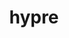 ---
title: "hypre"
layout: cache
categories: [package, develop-2024-03-10]
meta: {"versions": ["2.31.0"], "compilers": ["cce@=15.0.1", "gcc@=10.3.0", "gcc@=11.1.0", "gcc@=11.4.0", "gcc@=7.3.1", "gcc@=7.5.0", "gcc@=9.4.0", "oneapi@=2024.0.0"], "oss": ["amzn2", "rhel8", "sle_hpc15", "ubuntu18.04", "ubuntu20.04", "ubuntu22.04"], "platforms": ["linux"], "targets": ["aarch64", "neoverse_n1", "neoverse_v1", "neoverse_v2", "ppc64le", "x86_64_v3", "x86_64_v4", "zen4"], "stacks": ["aws-isc", "aws-isc-aarch64", "data-vis-sdk", "e4s", "e4s-cray-rhel", "e4s-cray-sles", "e4s-neoverse-v2", "e4s-neoverse_v1", "e4s-oneapi", "e4s-power", "e4s-rocm-external", "radiuss", "radiuss-aws", "radiuss-aws-aarch64", "root"], "num_specs": 25, "num_specs_by_stack": {"root": 25, "aws-isc-aarch64": 2, "radiuss-aws-aarch64": 2, "aws-isc": 1, "radiuss-aws": 2, "e4s-cray-rhel": 1, "e4s-cray-sles": 1, "radiuss": 1, "e4s-power": 2, "data-vis-sdk": 1, "e4s-neoverse_v1": 3, "e4s-neoverse-v2": 3, "e4s": 2, "e4s-rocm-external": 3, "e4s-oneapi": 1}}
spec_details: [{"hash": "uemgagdn67lcjmdgsyn5ayb2tn2v5ulz", "compiler": "gcc@=7.3.1", "versions": ["2.31.0"], "os": "amzn2", "platform": "linux", "target": "aarch64", "variants": ["build_system=autotools", "~caliper", "~complex", "~cuda", "~debug", "+fortran", "~gptune", "~int64", "~internal-superlu", "~magma", "~mixedint", "+mpi", "~openmp", "~rocm", "+shared", "~superlu-dist", "~sycl", "~umpire", "~unified-memory"], "stacks": ["root", "aws-isc-aarch64"], "size": "-", "tarball": "https://binaries.spack.io/releases/develop-2024-03-10/build_cache/linux-amzn2-aarch64/gcc-7.3.1/hypre-2.31.0/linux-amzn2-aarch64-gcc-7.3.1-hypre-2.31.0-uemgagdn67lcjmdgsyn5ayb2tn2v5ulz.spack"}, {"hash": "3ggbbbim4gwudip4yujdh6jkaypfdbah", "compiler": "gcc@=7.3.1", "versions": ["2.31.0"], "os": "amzn2", "platform": "linux", "target": "aarch64", "variants": ["build_system=autotools", "~caliper", "~complex", "~cuda", "~debug", "+fortran", "~gptune", "~int64", "~internal-superlu", "~magma", "~mixedint", "+mpi", "~openmp", "~rocm", "+shared", "~superlu-dist", "~sycl", "~umpire", "~unified-memory"], "stacks": ["root", "radiuss-aws-aarch64"], "size": "-", "tarball": "https://binaries.spack.io/releases/develop-2024-03-10/build_cache/linux-amzn2-aarch64/gcc-7.3.1/hypre-2.31.0/linux-amzn2-aarch64-gcc-7.3.1-hypre-2.31.0-3ggbbbim4gwudip4yujdh6jkaypfdbah.spack"}, {"hash": "4xs4x44vvj5ypvw4rd6ncd4xevlfsbw4", "compiler": "gcc@=7.3.1", "versions": ["2.31.0"], "os": "amzn2", "platform": "linux", "target": "x86_64_v3", "variants": ["build_system=autotools", "~caliper", "~complex", "~cuda", "~debug", "+fortran", "~gptune", "~int64", "~internal-superlu", "~magma", "~mixedint", "+mpi", "~openmp", "~rocm", "+shared", "~superlu-dist", "~sycl", "~umpire", "~unified-memory"], "stacks": ["root", "aws-isc"], "size": "-", "tarball": "https://binaries.spack.io/releases/develop-2024-03-10/build_cache/linux-amzn2-x86_64_v3/gcc-7.3.1/hypre-2.31.0/linux-amzn2-x86_64_v3-gcc-7.3.1-hypre-2.31.0-4xs4x44vvj5ypvw4rd6ncd4xevlfsbw4.spack"}, {"hash": "knf5ldyzyh2zepa5rmwr5dlx7dafpa2u", "compiler": "gcc@=7.3.1", "versions": ["2.31.0"], "os": "amzn2", "platform": "linux", "target": "x86_64_v3", "variants": ["build_system=autotools", "~caliper", "~complex", "+cuda", "cuda_arch=70", "~debug", "+fortran", "~gptune", "~int64", "~internal-superlu", "~magma", "~mixedint", "+mpi", "~openmp", "~rocm", "+shared", "~superlu-dist", "~sycl", "~umpire", "~unified-memory"], "stacks": ["radiuss-aws", "root"], "size": "-", "tarball": "https://binaries.spack.io/releases/develop-2024-03-10/build_cache/linux-amzn2-x86_64_v3/gcc-7.3.1/hypre-2.31.0/linux-amzn2-x86_64_v3-gcc-7.3.1-hypre-2.31.0-knf5ldyzyh2zepa5rmwr5dlx7dafpa2u.spack"}, {"hash": "fsv55y4sdtw55oeehcf2a65gyaz7ncei", "compiler": "gcc@=7.3.1", "versions": ["2.31.0"], "os": "amzn2", "platform": "linux", "target": "neoverse_n1", "variants": ["build_system=autotools", "~caliper", "~complex", "~cuda", "~debug", "+fortran", "~gptune", "~int64", "~internal-superlu", "~magma", "~mixedint", "+mpi", "~openmp", "~rocm", "+shared", "~superlu-dist", "~sycl", "~umpire", "~unified-memory"], "stacks": ["root", "radiuss-aws-aarch64"], "size": "-", "tarball": "https://binaries.spack.io/releases/develop-2024-03-10/build_cache/linux-amzn2-neoverse_n1/gcc-7.3.1/hypre-2.31.0/linux-amzn2-neoverse_n1-gcc-7.3.1-hypre-2.31.0-fsv55y4sdtw55oeehcf2a65gyaz7ncei.spack"}, {"hash": "y6yjra3tfrifgl77auj4xakqqnzx6esw", "compiler": "gcc@=7.3.1", "versions": ["2.31.0"], "os": "amzn2", "platform": "linux", "target": "neoverse_n1", "variants": ["build_system=autotools", "~caliper", "~complex", "~cuda", "~debug", "+fortran", "~gptune", "~int64", "~internal-superlu", "~magma", "~mixedint", "+mpi", "~openmp", "~rocm", "+shared", "~superlu-dist", "~sycl", "~umpire", "~unified-memory"], "stacks": ["root", "aws-isc-aarch64"], "size": "-", "tarball": "https://binaries.spack.io/releases/develop-2024-03-10/build_cache/linux-amzn2-neoverse_n1/gcc-7.3.1/hypre-2.31.0/linux-amzn2-neoverse_n1-gcc-7.3.1-hypre-2.31.0-y6yjra3tfrifgl77auj4xakqqnzx6esw.spack"}, {"hash": "wfgmx2exwyudd3uvcttq4mci4257g5sc", "compiler": "gcc@=7.3.1", "versions": ["2.31.0"], "os": "amzn2", "platform": "linux", "target": "x86_64_v3", "variants": ["build_system=autotools", "~caliper", "~complex", "~cuda", "~debug", "+fortran", "~gptune", "~int64", "~internal-superlu", "~magma", "~mixedint", "+mpi", "~openmp", "~rocm", "+shared", "~superlu-dist", "~sycl", "~umpire", "~unified-memory"], "stacks": ["radiuss-aws", "root"], "size": "-", "tarball": "https://binaries.spack.io/releases/develop-2024-03-10/build_cache/linux-amzn2-x86_64_v3/gcc-7.3.1/hypre-2.31.0/linux-amzn2-x86_64_v3-gcc-7.3.1-hypre-2.31.0-wfgmx2exwyudd3uvcttq4mci4257g5sc.spack"}, {"hash": "cqrk2kpcv2b6xagj32izey4i7fmkewom", "compiler": "cce@=15.0.1", "versions": ["2.31.0"], "os": "rhel8", "platform": "linux", "target": "zen4", "variants": ["build_system=autotools", "~caliper", "~complex", "~cuda", "~debug", "+fortran", "~gptune", "~int64", "~internal-superlu", "~magma", "~mixedint", "+mpi", "~openmp", "~rocm", "+shared", "~superlu-dist", "~sycl", "~umpire", "~unified-memory"], "stacks": ["e4s-cray-rhel", "root"], "size": "-", "tarball": "https://binaries.spack.io/releases/develop-2024-03-10/build_cache/linux-rhel8-zen4/cce-15.0.1/hypre-2.31.0/linux-rhel8-zen4-cce-15.0.1-hypre-2.31.0-cqrk2kpcv2b6xagj32izey4i7fmkewom.spack"}, {"hash": "sdj45n6o2mq2pw5io7m7scyjzhg2laqu", "compiler": "gcc@=10.3.0", "versions": ["2.31.0"], "os": "sle_hpc15", "platform": "linux", "target": "x86_64_v4", "variants": ["build_system=autotools", "~caliper", "~complex", "~cuda", "~debug", "+fortran", "~gptune", "~int64", "~internal-superlu", "~magma", "~mixedint", "+mpi", "~openmp", "~rocm", "+shared", "~superlu-dist", "~sycl", "~umpire", "~unified-memory"], "stacks": ["e4s-cray-sles", "root"], "size": "-", "tarball": "https://binaries.spack.io/releases/develop-2024-03-10/build_cache/linux-sle_hpc15-x86_64_v4/gcc-10.3.0/hypre-2.31.0/linux-sle_hpc15-x86_64_v4-gcc-10.3.0-hypre-2.31.0-sdj45n6o2mq2pw5io7m7scyjzhg2laqu.spack"}, {"hash": "vu5t3453lkjabmwtfcix6uvbzxi6wqhe", "compiler": "gcc@=7.5.0", "versions": ["2.31.0"], "os": "ubuntu18.04", "platform": "linux", "target": "x86_64_v3", "variants": ["build_system=autotools", "~caliper", "~complex", "~cuda", "~debug", "+fortran", "~gptune", "~int64", "~internal-superlu", "~magma", "~mixedint", "+mpi", "~openmp", "~rocm", "+shared", "~superlu-dist", "~sycl", "~umpire", "~unified-memory"], "stacks": ["root", "radiuss"], "size": "-", "tarball": "https://binaries.spack.io/releases/develop-2024-03-10/build_cache/linux-ubuntu18.04-x86_64_v3/gcc-7.5.0/hypre-2.31.0/linux-ubuntu18.04-x86_64_v3-gcc-7.5.0-hypre-2.31.0-vu5t3453lkjabmwtfcix6uvbzxi6wqhe.spack"}, {"hash": "e56ue6oako52zgigljeq3py57zz6bzwn", "compiler": "gcc@=9.4.0", "versions": ["2.31.0"], "os": "ubuntu20.04", "platform": "linux", "target": "ppc64le", "variants": ["build_system=autotools", "~caliper", "~complex", "~cuda", "~debug", "+fortran", "~gptune", "~int64", "~internal-superlu", "~magma", "~mixedint", "+mpi", "~openmp", "~rocm", "+shared", "~superlu-dist", "~sycl", "~umpire", "~unified-memory"], "stacks": ["root", "e4s-power"], "size": "-", "tarball": "https://binaries.spack.io/releases/develop-2024-03-10/build_cache/linux-ubuntu20.04-ppc64le/gcc-9.4.0/hypre-2.31.0/linux-ubuntu20.04-ppc64le-gcc-9.4.0-hypre-2.31.0-e56ue6oako52zgigljeq3py57zz6bzwn.spack"}, {"hash": "4irtgfqngnign63hw3uci4jxviluxnjf", "compiler": "gcc@=9.4.0", "versions": ["2.31.0"], "os": "ubuntu20.04", "platform": "linux", "target": "ppc64le", "variants": ["build_system=autotools", "~caliper", "~complex", "+cuda", "cuda_arch=70", "~debug", "+fortran", "~gptune", "~int64", "~internal-superlu", "~magma", "~mixedint", "+mpi", "~openmp", "~rocm", "+shared", "~superlu-dist", "~sycl", "~umpire", "~unified-memory"], "stacks": ["root", "e4s-power"], "size": "-", "tarball": "https://binaries.spack.io/releases/develop-2024-03-10/build_cache/linux-ubuntu20.04-ppc64le/gcc-9.4.0/hypre-2.31.0/linux-ubuntu20.04-ppc64le-gcc-9.4.0-hypre-2.31.0-4irtgfqngnign63hw3uci4jxviluxnjf.spack"}, {"hash": "kcyj5biltqnh32ky6baysmcjaxzcrshi", "compiler": "gcc@=11.1.0", "versions": ["2.31.0"], "os": "ubuntu20.04", "platform": "linux", "target": "x86_64_v3", "variants": ["build_system=autotools", "~caliper", "~complex", "~cuda", "~debug", "+fortran", "~gptune", "~int64", "~internal-superlu", "~magma", "~mixedint", "+mpi", "~openmp", "~rocm", "+shared", "~superlu-dist", "~sycl", "~umpire", "~unified-memory"], "stacks": ["root", "data-vis-sdk"], "size": "-", "tarball": "https://binaries.spack.io/releases/develop-2024-03-10/build_cache/linux-ubuntu20.04-x86_64_v3/gcc-11.1.0/hypre-2.31.0/linux-ubuntu20.04-x86_64_v3-gcc-11.1.0-hypre-2.31.0-kcyj5biltqnh32ky6baysmcjaxzcrshi.spack"}, {"hash": "lpntwzvtqyajliyryscqj4kf2z6hu7yn", "compiler": "gcc@=11.4.0", "versions": ["2.31.0"], "os": "ubuntu22.04", "platform": "linux", "target": "neoverse_v1", "variants": ["build_system=autotools", "~caliper", "~complex", "~cuda", "~debug", "+fortran", "~gptune", "~int64", "~internal-superlu", "~magma", "~mixedint", "+mpi", "~openmp", "~rocm", "+shared", "~superlu-dist", "~sycl", "~umpire", "~unified-memory"], "stacks": ["e4s-neoverse_v1", "root"], "size": "-", "tarball": "https://binaries.spack.io/releases/develop-2024-03-10/build_cache/linux-ubuntu22.04-neoverse_v1/gcc-11.4.0/hypre-2.31.0/linux-ubuntu22.04-neoverse_v1-gcc-11.4.0-hypre-2.31.0-lpntwzvtqyajliyryscqj4kf2z6hu7yn.spack"}, {"hash": "zhapebyu5pbbenjmsmybypfgyte3azfq", "compiler": "gcc@=11.4.0", "versions": ["2.31.0"], "os": "ubuntu22.04", "platform": "linux", "target": "neoverse_v1", "variants": ["build_system=autotools", "~caliper", "~complex", "+cuda", "cuda_arch=80", "~debug", "+fortran", "~gptune", "~int64", "~internal-superlu", "~magma", "~mixedint", "+mpi", "~openmp", "~rocm", "+shared", "~superlu-dist", "~sycl", "~umpire", "~unified-memory"], "stacks": ["e4s-neoverse_v1", "root"], "size": "-", "tarball": "https://binaries.spack.io/releases/develop-2024-03-10/build_cache/linux-ubuntu22.04-neoverse_v1/gcc-11.4.0/hypre-2.31.0/linux-ubuntu22.04-neoverse_v1-gcc-11.4.0-hypre-2.31.0-zhapebyu5pbbenjmsmybypfgyte3azfq.spack"}, {"hash": "hk7bdub6tw7wxt7snpizrcqs52dwcu25", "compiler": "gcc@=11.4.0", "versions": ["2.31.0"], "os": "ubuntu22.04", "platform": "linux", "target": "neoverse_v1", "variants": ["build_system=autotools", "~caliper", "~complex", "+cuda", "cuda_arch=75", "~debug", "+fortran", "~gptune", "~int64", "~internal-superlu", "~magma", "~mixedint", "+mpi", "~openmp", "~rocm", "+shared", "~superlu-dist", "~sycl", "~umpire", "~unified-memory"], "stacks": ["e4s-neoverse_v1", "root"], "size": "-", "tarball": "https://binaries.spack.io/releases/develop-2024-03-10/build_cache/linux-ubuntu22.04-neoverse_v1/gcc-11.4.0/hypre-2.31.0/linux-ubuntu22.04-neoverse_v1-gcc-11.4.0-hypre-2.31.0-hk7bdub6tw7wxt7snpizrcqs52dwcu25.spack"}, {"hash": "babvuallnd3sajg5sjjk27suxphiwkum", "compiler": "gcc@=11.4.0", "versions": ["2.31.0"], "os": "ubuntu22.04", "platform": "linux", "target": "neoverse_v2", "variants": ["build_system=autotools", "~caliper", "~complex", "~cuda", "~debug", "+fortran", "~gptune", "~int64", "~internal-superlu", "~magma", "~mixedint", "+mpi", "~openmp", "~rocm", "+shared", "~superlu-dist", "~sycl", "~umpire", "~unified-memory"], "stacks": ["e4s-neoverse-v2", "root"], "size": "-", "tarball": "https://binaries.spack.io/releases/develop-2024-03-10/build_cache/linux-ubuntu22.04-neoverse_v2/gcc-11.4.0/hypre-2.31.0/linux-ubuntu22.04-neoverse_v2-gcc-11.4.0-hypre-2.31.0-babvuallnd3sajg5sjjk27suxphiwkum.spack"}, {"hash": "bdsinerfox7bt7f77norilxctjxw3u7x", "compiler": "gcc@=11.4.0", "versions": ["2.31.0"], "os": "ubuntu22.04", "platform": "linux", "target": "neoverse_v2", "variants": ["build_system=autotools", "~caliper", "~complex", "+cuda", "cuda_arch=75", "~debug", "+fortran", "~gptune", "~int64", "~internal-superlu", "~magma", "~mixedint", "+mpi", "~openmp", "~rocm", "+shared", "~superlu-dist", "~sycl", "~umpire", "~unified-memory"], "stacks": ["e4s-neoverse-v2", "root"], "size": "-", "tarball": "https://binaries.spack.io/releases/develop-2024-03-10/build_cache/linux-ubuntu22.04-neoverse_v2/gcc-11.4.0/hypre-2.31.0/linux-ubuntu22.04-neoverse_v2-gcc-11.4.0-hypre-2.31.0-bdsinerfox7bt7f77norilxctjxw3u7x.spack"}, {"hash": "sd7dscehugg5fkd2rodv4zromvuy4hbk", "compiler": "gcc@=11.4.0", "versions": ["2.31.0"], "os": "ubuntu22.04", "platform": "linux", "target": "neoverse_v2", "variants": ["build_system=autotools", "~caliper", "~complex", "+cuda", "cuda_arch=80", "~debug", "+fortran", "~gptune", "~int64", "~internal-superlu", "~magma", "~mixedint", "+mpi", "~openmp", "~rocm", "+shared", "~superlu-dist", "~sycl", "~umpire", "~unified-memory"], "stacks": ["e4s-neoverse-v2", "root"], "size": "-", "tarball": "https://binaries.spack.io/releases/develop-2024-03-10/build_cache/linux-ubuntu22.04-neoverse_v2/gcc-11.4.0/hypre-2.31.0/linux-ubuntu22.04-neoverse_v2-gcc-11.4.0-hypre-2.31.0-sd7dscehugg5fkd2rodv4zromvuy4hbk.spack"}, {"hash": "xoon7wft5d27yuckzozh3cp35ceupq3t", "compiler": "gcc@=11.4.0", "versions": ["2.31.0"], "os": "ubuntu22.04", "platform": "linux", "target": "x86_64_v3", "variants": ["build_system=autotools", "~caliper", "~complex", "~cuda", "~debug", "+fortran", "~gptune", "~int64", "~internal-superlu", "~magma", "~mixedint", "+mpi", "~openmp", "~rocm", "+shared", "~superlu-dist", "~sycl", "~umpire", "~unified-memory"], "stacks": ["e4s", "root"], "size": "-", "tarball": "https://binaries.spack.io/releases/develop-2024-03-10/build_cache/linux-ubuntu22.04-x86_64_v3/gcc-11.4.0/hypre-2.31.0/linux-ubuntu22.04-x86_64_v3-gcc-11.4.0-hypre-2.31.0-xoon7wft5d27yuckzozh3cp35ceupq3t.spack"}, {"hash": "ljpm3ly4aglcmhaaqdghlsgzpkmaovsw", "compiler": "gcc@=11.4.0", "versions": ["2.31.0"], "os": "ubuntu22.04", "platform": "linux", "target": "x86_64_v3", "variants": ["amdgpu_target=gfx90a", "build_system=autotools", "~caliper", "~complex", "~cuda", "~debug", "+fortran", "~gptune", "~int64", "~internal-superlu", "~magma", "~mixedint", "+mpi", "~openmp", "+rocm", "+shared", "~superlu-dist", "~sycl", "~umpire", "~unified-memory"], "stacks": ["root", "e4s-rocm-external"], "size": "-", "tarball": "https://binaries.spack.io/releases/develop-2024-03-10/build_cache/linux-ubuntu22.04-x86_64_v3/gcc-11.4.0/hypre-2.31.0/linux-ubuntu22.04-x86_64_v3-gcc-11.4.0-hypre-2.31.0-ljpm3ly4aglcmhaaqdghlsgzpkmaovsw.spack"}, {"hash": "dntni4bzsf2vrszl4ptrvno5d5kkro3k", "compiler": "gcc@=11.4.0", "versions": ["2.31.0"], "os": "ubuntu22.04", "platform": "linux", "target": "x86_64_v3", "variants": ["build_system=autotools", "~caliper", "~complex", "~cuda", "~debug", "+fortran", "~gptune", "~int64", "~internal-superlu", "~magma", "~mixedint", "+mpi", "~openmp", "~rocm", "+shared", "~superlu-dist", "~sycl", "~umpire", "~unified-memory"], "stacks": ["e4s", "root"], "size": "-", "tarball": "https://binaries.spack.io/releases/develop-2024-03-10/build_cache/linux-ubuntu22.04-x86_64_v3/gcc-11.4.0/hypre-2.31.0/linux-ubuntu22.04-x86_64_v3-gcc-11.4.0-hypre-2.31.0-dntni4bzsf2vrszl4ptrvno5d5kkro3k.spack"}, {"hash": "xgb22oknycnr6743c2wgnrhzxy2mzbbg", "compiler": "gcc@=11.4.0", "versions": ["2.31.0"], "os": "ubuntu22.04", "platform": "linux", "target": "x86_64_v3", "variants": ["build_system=autotools", "~caliper", "~complex", "~cuda", "~debug", "+fortran", "~gptune", "~int64", "~internal-superlu", "~magma", "~mixedint", "+mpi", "~openmp", "~rocm", "+shared", "~superlu-dist", "~sycl", "~umpire", "~unified-memory"], "stacks": ["root", "e4s-rocm-external"], "size": "-", "tarball": "https://binaries.spack.io/releases/develop-2024-03-10/build_cache/linux-ubuntu22.04-x86_64_v3/gcc-11.4.0/hypre-2.31.0/linux-ubuntu22.04-x86_64_v3-gcc-11.4.0-hypre-2.31.0-xgb22oknycnr6743c2wgnrhzxy2mzbbg.spack"}, {"hash": "okodnmxaxavlhrw66ylbu274mvvwiizd", "compiler": "gcc@=11.4.0", "versions": ["2.31.0"], "os": "ubuntu22.04", "platform": "linux", "target": "x86_64_v3", "variants": ["amdgpu_target=gfx908", "build_system=autotools", "~caliper", "~complex", "~cuda", "~debug", "+fortran", "~gptune", "~int64", "~internal-superlu", "~magma", "~mixedint", "+mpi", "~openmp", "+rocm", "+shared", "~superlu-dist", "~sycl", "~umpire", "~unified-memory"], "stacks": ["root", "e4s-rocm-external"], "size": "-", "tarball": "https://binaries.spack.io/releases/develop-2024-03-10/build_cache/linux-ubuntu22.04-x86_64_v3/gcc-11.4.0/hypre-2.31.0/linux-ubuntu22.04-x86_64_v3-gcc-11.4.0-hypre-2.31.0-okodnmxaxavlhrw66ylbu274mvvwiizd.spack"}, {"hash": "4airxf3bl5at2rggff2ljp5lkectelhx", "compiler": "oneapi@=2024.0.0", "versions": ["2.31.0"], "os": "ubuntu22.04", "platform": "linux", "target": "x86_64_v3", "variants": ["build_system=autotools", "~caliper", "~complex", "~cuda", "~debug", "+fortran", "~gptune", "~int64", "~internal-superlu", "~magma", "~mixedint", "+mpi", "~openmp", "~rocm", "+shared", "~superlu-dist", "~sycl", "~umpire", "~unified-memory"], "stacks": ["root", "e4s-oneapi"], "size": "-", "tarball": "https://binaries.spack.io/releases/develop-2024-03-10/build_cache/linux-ubuntu22.04-x86_64_v3/oneapi-2024.0.0/hypre-2.31.0/linux-ubuntu22.04-x86_64_v3-oneapi-2024.0.0-hypre-2.31.0-4airxf3bl5at2rggff2ljp5lkectelhx.spack"}]
---